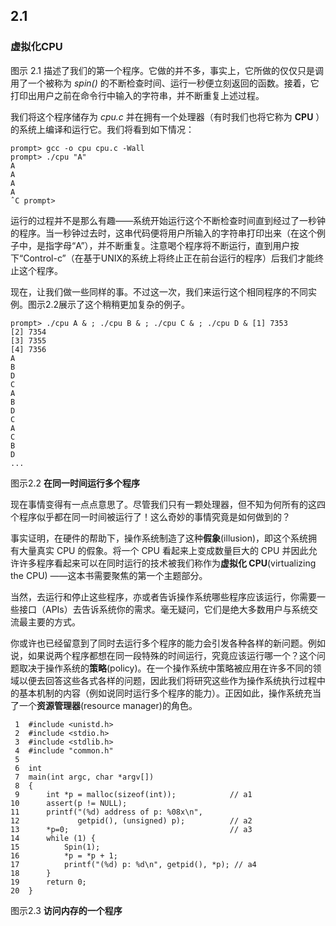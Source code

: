 ## 2.1
### 虚拟化CPU

图示 2.1 描述了我们的第一个程序。它做的并不多，事实上，它所做的仅仅只是调用了一个被称为 *spin()* 的不断检查时间、运行一秒便立刻返回的函数。接着，它打印出用户之前在命令行中输入的字符串，并不断重复上述过程。

我们将这个程序储存为 *cpu.c* 并在拥有一个处理器（有时我们也将它称为 **CPU** ）的系统上编译和运行它。我们将看到如下情况：

```
prompt> gcc -o cpu cpu.c -Wall
prompt> ./cpu "A"
A
A
A
A
ˆC prompt>
```

运行的过程并不是那么有趣——系统开始运行这个不断检查时间直到经过了一秒钟的程序。当一秒钟过去时，这串代码便将用户所输入的字符串打印出来（在这个例子中，是指字母“A”），并不断重复。注意喝个程序将不断运行，直到用户按下“Control-c”（在基于UNIX的系统上将终止正在前台运行的程序）后我们才能终止这个程序。

现在，让我们做一些同样的事。不过这一次，我们来运行这个相同程序的不同实例。图示2.2展示了这个稍稍更加复杂的例子。

```
prompt> ./cpu A & ; ./cpu B & ; ./cpu C & ; ./cpu D & [1] 7353
[2] 7354
[3] 7355
[4] 7356
A
B
D
C
A
B
D
C
A
C
B
D
...
```

图示2.2 **在同一时间运行多个程序**

现在事情变得有一点点意思了。尽管我们只有一颗处理器，但不知为何所有的这四个程序似乎都在同一时间被运行了！这么奇妙的事情究竟是如何做到的？

事实证明，在硬件的帮助下，操作系统制造了这种**假象**(illusion)，即这个系统拥有大量真实 CPU 的假象。将一个 CPU 看起来上变成数量巨大的 CPU 并因此允许许多程序看起来可以在同时运行的技术被我们称作为**虚拟化 CPU**(virtualizing the CPU) ——这本书需要聚焦的第一个主题部分。

当然，去运行和停止这些程序，亦或者告诉操作系统哪些程序应该运行，你需要一些接口（APIs）去告诉系统你的需求。毫无疑问，它们是绝大多数用户与系统交流最主要的方式。

你或许也已经留意到了同时去运行多个程序的能力会引发各种各样的新问题。例如说，如果说两个程序都想在同一段特殊的时间运行，究竟应该运行哪一个？这个问题取决于操作系统的**策略**(policy)。在一个操作系统中策略被应用在许多不同的领域以便去回答这些各式各样的问题，因此我们将研究这些作为操作系统执行过程中的基本机制的内容（例如说同时运行多个程序的能力）。正因如此，操作系统充当了一个**资源管理器**(resource manager)的角色。

```
 1  #include <unistd.h>
 2  #include <stdio.h>
 3  #include <stdlib.h>
 4  #include "common.h"
 5  
 6  int
 7  main(int argc, char *argv[])
 8  {
 9      int *p = malloc(sizeof(int));            // a1
10      assert(p != NULL);
11      printf("(%d) address of p: %08x\n",    
12             getpid(), (unsigned) p);          // a2
13      *p=0;                                    // a3
14      while (1) {
15          Spin(1);
16          *p = *p + 1;
17          printf("(%d) p: %d\n", getpid(), *p); // a4
18      }
19      return 0;
20  }
```

图示2.3 **访问内存的一个程序**


